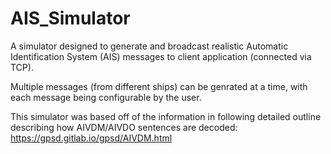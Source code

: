 # AIS_Simulator

A simulator designed to generate and broadcast realistic Automatic Identification System (AIS) messages to client application (connected via TCP).

Multiple messages (from different ships) can be genrated at a time, with each message being configurable by the user.

This simulator was based off of the information in following detailed outline describing how AIVDM/AIVDO sentences are decoded: https://gpsd.gitlab.io/gpsd/AIVDM.html
